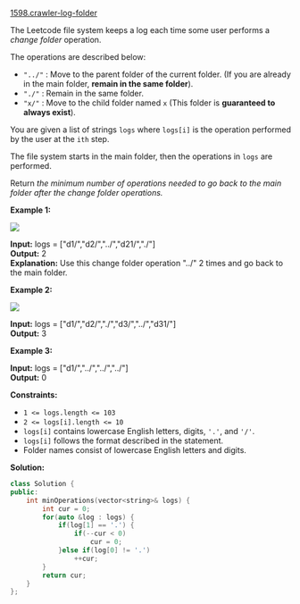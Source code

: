 [1598.crawler-log-folder](https://leetcode.com/problems/crawler-log-folder/)  

The Leetcode file system keeps a log each time some user performs a _change folder_ operation.

The operations are described below:

*   `"../"` : Move to the parent folder of the current folder. (If you are already in the main folder, **remain in the same folder**).
*   `"./"` : Remain in the same folder.
*   `"x/"` : Move to the child folder named `x` (This folder is **guaranteed to always exist**).

You are given a list of strings `logs` where `logs[i]` is the operation performed by the user at the `ith` step.

The file system starts in the main folder, then the operations in `logs` are performed.

Return _the minimum number of operations needed to go back to the main folder after the change folder operations._

**Example 1:**

![](https://assets.leetcode.com/uploads/2020/09/09/sample_11_1957.png)

  
**Input:** logs = \["d1/","d2/","../","d21/","./"\]  
**Output:** 2  
**Explanation:** Use this change folder operation "../" 2 times and go back to the main folder.  

**Example 2:**

![](https://assets.leetcode.com/uploads/2020/09/09/sample_22_1957.png)

  
**Input:** logs = \["d1/","d2/","./","d3/","../","d31/"\]  
**Output:** 3  

**Example 3:**

  
**Input:** logs = \["d1/","../","../","../"\]  
**Output:** 0  

**Constraints:**

*   `1 <= logs.length <= 103`
*   `2 <= logs[i].length <= 10`
*   `logs[i]` contains lowercase English letters, digits, `'.'`, and `'/'`.
*   `logs[i]` follows the format described in the statement.
*   Folder names consist of lowercase English letters and digits.  



**Solution:**  

```cpp
class Solution {
public:
    int minOperations(vector<string>& logs) {
        int cur = 0;
        for(auto &log : logs) {
            if(log[1] == '.') {
                if(--cur < 0)
                    cur = 0;
            }else if(log[0] != '.')
                ++cur;
        }
        return cur;
    }
};
```
      